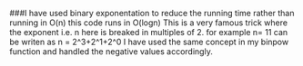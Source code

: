 ###I have used binary exponentation to reduce the running time rather than running in O(n) this code runs in O(logn)
This is a very famous trick where the exponent i.e. n here is breaked in multiples of 2.
for example n= 11 can be writen as n = 2^3+2^1+2^0
I have used the same concept in my binpow function and handled the negative values accordingly.
